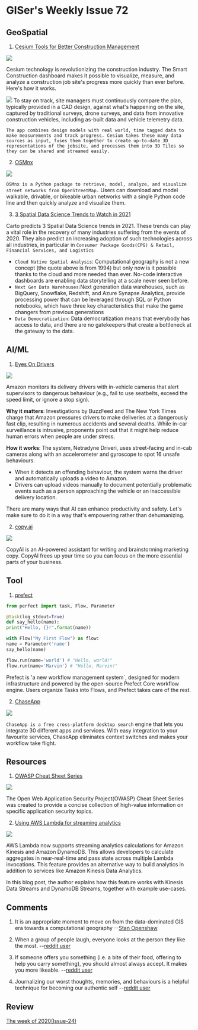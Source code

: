 # GISer's Weekly Issue 72

## GeoSpatial

1. [Cesium Tools for Better Construction Management](https://cesium.com/blog/2020/03/30/construction-with-cesium/)

![](https://cesium.com/blog/images/2020/03-30/progress.jpg)

Cesium technology is revolutionizing the construction industry. The Smart Construction dashboard makes it possible to visualize, measure, and analyze a construction job site's progress more quickly than ever before. Here's how it works.

![](https://cesium.com/blog/images/2020/03-30/construction-data.png)
To stay on track, site managers must continuously compare the plan, typically provided in a CAD design, against what's happening on the site, captured by traditional surveys, drone surveys, and data from innovative construction vehicles, including as-built data and vehicle telemetry data.

`The app combines design models with real world, time tagged data to make measurements and track progress. Cesium takes these many data sources as input, fuses them together to create up-to-date 3D representations of the jobsite, and processes them into 3D Tiles so they can be shared and streamed easily.`

2. [OSMnx](https://github.com/gboeing/osmnx)

![](https://i2.wp.com/geoffboeing.com/wp-content/uploads/2017/04/square-mile-street-networks.jpg?resize=768%2C617&ssl=1)

`OSMnx is a Python package to retrieve, model, analyze, and visualize street networks from OpenStreetMap.` Users can download and model walkable, drivable, or bikeable urban networks with a single Python code line and then quickly analyze and visualize them.

3. [3 Spatial Data Science Trends to Watch in 2021](https://carto.com/blog/3-spatial-data-science-trends-to-watch-in-2021/)

Carto predicts 3 Spatial Data Science trends in 2021. These trends can play a vital role in the recovery of many industries suffering from the events of 2020. They also predict an increasing adoption of such technologies across all industries, in particular in `Consumer Package Goods(CPG) & Retail, Financial Services, and Logistics`

- `Cloud Native Spatial Analysis`: Computational geography is not a new concept (the quote above is from 1994) but only now is it possible thanks to the cloud and more needed than ever. No-code interactive dashboards are enabling data storytelling at a scale never seen before.
- `Next Gen Data Warehouses`:Next generation data warehouses, such as BigQuery, Snowflake, Redshift, and Azure Synapse Analytics, provide processing power that can be leveraged through SQL or Python notebooks, which have three key characteristics that make the game changers from previous generations
- `Data Democratization`: Data democratization means that everybody has access to data, and there are no gatekeepers that create a bottleneck at the gateway to the data.

## AI/ML

1. [Eyes On Drivers](https://www.deeplearning.ai/the-batch/issue-78/)

![](https://www.deeplearning.ai/wp-content/uploads/2021/02/CARCAM.gif)

Amazon monitors its delivery drivers with in-vehicle cameras that alert supervisors to dangerous behaviour (e.g., fail to use seatbelts, exceed the speed limit, or ignore a stop sign).

**Why it matters**: Investigations by BuzzFeed and The New York Times charge that Amazon pressures drivers to make deliveries at a dangerously fast clip, resulting in numerous accidents and several deaths. While in-car surveillance is intrusive, proponents point out that it might help reduce human errors when people are under stress.

**How it works**: The system, Netradyne Driveri, uses street-facing and in-cab cameras along with an accelerometer and gyroscope to spot 16 unsafe behaviours.

- When it detects an offending behaviour, the system warns the driver and automatically uploads a video to Amazon.
- Drivers can upload videos manually to document potentially problematic events such as a person approaching the vehicle or an inaccessible delivery location.

There are many ways that AI can enhance productivity and safety. Let's make sure to do it in a way that's empowering rather than dehumanizing.

2. [copy.ai](https://www.copy.ai/)

![](https://www.notion.so/image/https%3A%2F%2Fs3-us-west-2.amazonaws.com%2Fsecure.notion-static.com%2F38512420-d906-4d83-80fd-33f1c3666de4%2FUntitled.png?table=block&id=b0a69ef6-e22f-4a01-932b-db0a9280dceb&spaceId=5b521c02-4d41-434b-99b4-9837e95675ed&width=580&userId=14de8fc7-37ea-4cff-a44b-c3810cc46049&cache=v2)

CopyAI is an AI-powered assistant for writing and brainstorming marketing copy. CopyAI frees up your time so you can focus on the more essential parts of your business.

## Tool

1. [prefect](https://github.com/prefecthq/prefect)

```python
from perfect import task, Flow, Parameter

@task(log_stdout=True)
def say_hello(name):
print("Hello, {}!".format(name))

with Flow("My First Flow") as flow:
name = Parameter('name')
say_hello(name)

flow.run(name='world') # "Hello, world!"
flow.run(name='Marvin') # "Hello, Marvin!"

```

Prefect is 'a new workflow management system`, designed for modern infrastructure and powered by the open-source Prefect Core workflow engine. Users organize Tasks into Flows, and Prefect takes care of the rest.

2. [ChaseApp](https://www.chaseapp.io/?rdt_cid=3268165499200018352)

![](https://hipertextual.com/files/2020/12/ChaseApp-Google-Drive-Mac-740x490.jpg)

`ChaseApp is a free cross-platform desktop search` engine that lets you integrate 30 different apps and services. With easy integration to your favourite services, ChaseApp eliminates context switches and makes your workflow take flight.

## Resources

1. [OWASP Cheat Sheet Series](https://github.com/OWASP/CheatSheetSeries)

![](https://apisecurity.io/encyclopedia/images/owasp/cheat_sheet_thumbnail.jpg)

The Open Web Application Security Project(OWASP) Cheat Sheet Series was created to provide a concise collection of high-value information on specific application security topics.

2. [Using AWS Lambda for streaming analytics](https://aws.amazon.com/blogs/compute/using-aws-lambda-for-streaming-analytics/)

![](https://d2908q01vomqb2.cloudfront.net/1b6453892473a467d07372d45eb05abc2031647a/2020/12/14/streaming-analytics1.png)

AWS Lambda now supports streaming analytics calculations for Amazon Kinesis and Amazon DynamoDB. This allows developers to calculate aggregates in near-real-time and pass state across multiple Lambda invocations. This feature provides an alternative way to build analytics in addition to services like Amazon Kinesis Data Analytics.

In this blog post, the author explains how this feature works with Kinesis Data Streams and DynamoDB Streams, together with example use-cases.

## Comments

1.  It is an appropriate moment to move on from the data-dominated GIS era towards a computational geography
    --[Stan Openshaw](https://carto.com/blog/3-spatial-data-science-trends-to-watch-in-2021/)

2.  When a group of people laugh, everyone looks at the person they like the most.
    --[reddit user](https://www.reddit.com/r/PsychologicalTricks/comments/5elgfu/pt_when_a_group_of_people_laugh_everyone_looks_at/)

3.  If someone offers you something (i.e. a bite of their food, offering to help you carry something), you should almost always accept. It makes you more likeable.
    --[reddit user](https://www.reddit.com/r/PsychologicalTricks/comments/l6ny7w/pt_if_someone_offers_you_something_ie_a_bite_of/)

4.  Journalizing our worst thoughts, memories, and behaviours is a helpful technique for becoming our authentic self
    --[reddit user](https://www.reddit.com/r/PsychologicalTricks/comments/l3hzvj/pt_journalizing_our_worst_thoughts_memories_and/)

## Review

[The week of 2020(Issue-24)](https://github.com/lkcozy/weekly/blob/master/docs/2020/issue-24.md)
